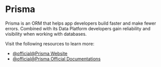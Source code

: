 # Prisma

Prisma is an ORM that helps app developers build faster and make fewer errors. Combined with its Data Platform developers gain reliability and visibility when working with databases.

Visit the following resources to learn more:

- [@official@Prisma Website](https://www.prisma.io/)
- [@official@Prisma Official Documentations](https://www.prisma.io/docs/)
